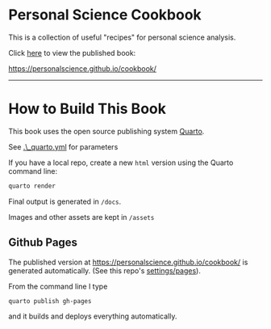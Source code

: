 # Personal Science Cookbook

This is a collection of useful "recipes" for personal science analysis.

Click [here](https://personalscience.github.io/cookbook/) to view the published book:

https://personalscience.github.io/cookbook/

------------------------------------------------------------------------

# How to Build This Book

This book uses the open source publishing system [Quarto](https://quarto.org/).

See [.\\\_quarto.yml](./blob/master/_quarto.yml) for parameters

If you have a local repo, create a new `html` version using the Quarto command line:

```sh
quarto render
```

Final output is generated in `/docs`. 


Images and other assets are kept in `/assets`


## Github Pages

The published version at https://personalscience.github.io/cookbook/ is generated automatically. (See this repo's [settings/pages](./settings/pages)).

From the command line I type
```
quarto publish gh-pages
```

and it builds and deploys everything automatically.

